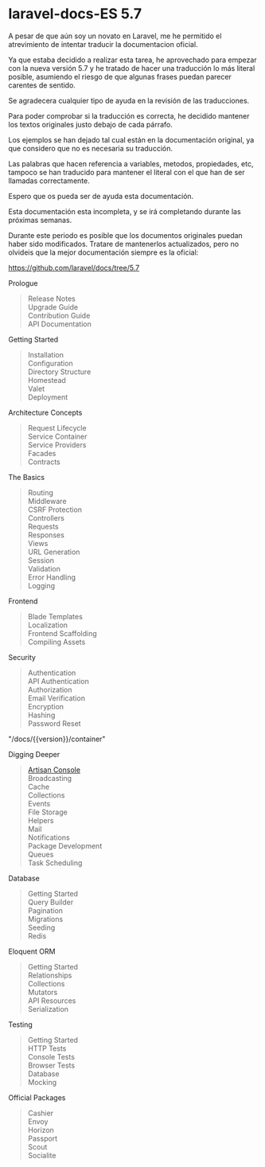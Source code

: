 # laravel-docs-ES 5.7

A pesar de que aún soy un novato en Laravel, me he permitido el atrevimiento de intentar traducir la documentacion oficial.

Ya que estaba decidido a realizar esta tarea, he aprovechado para empezar con la nueva versión 5.7 y he tratado de hacer una traducción lo más literal posible, asumiendo el riesgo de que algunas frases puedan parecer carentes de sentido.

Se agradecera cualquier tipo de ayuda en la revisión de las traducciones.

Para poder comprobar si la traducción es correcta, he decidido mantener los textos originales justo debajo de cada párrafo.

Los ejemplos se han dejado tal cual están en la documentación original, ya que considero que no es necesaria su traducción.

Las palabras que hacen referencia a variables, metodos, propiedades, etc, tampoco se han traducido para mantener el literal con el que han de ser llamadas correctamente.

Espero que os pueda ser de ayuda esta documentación.

Esta documentación esta incompleta, y se irá completando durante las próximas semanas.

Durante este periodo es posible que los documentos originales puedan haber sido modificados. Tratare de mantenerlos actualizados, pero no olvideis que la mejor documentación siempre es la oficial:

https://github.com/laravel/docs/tree/5.7

Prologue
> Release Notes  
> Upgrade Guide  
> Contribution Guide  
> API Documentation

Getting Started
> Installation  
> Configuration  
> Directory Structure  
> Homestead  
> Valet  
> Deployment

Architecture Concepts
> Request Lifecycle  
> Service Container  
> Service Providers  
> Facades  
> Contracts

The Basics
> Routing  
> Middleware  
> CSRF Protection  
> Controllers  
> Requests  
> Responses  
> Views  
> URL Generation  
> Session  
> Validation  
> Error Handling  
> Logging

Frontend
> Blade Templates  
> Localization  
> Frontend Scaffolding  
> Compiling Assets

Security
> Authentication  
> API Authentication  
> Authorization  
> Email Verification  
> Encryption  
> Hashing  
> Password Reset

"/docs/{{version}}/container"

Digging Deeper
> [Artisan Console](/artisan-EN-ES.md)  
> Broadcasting  
> Cache  
> Collections  
> Events  
> File Storage  
> Helpers  
> Mail  
> Notifications  
> Package Development  
> Queues  
> Task Scheduling

Database
> Getting Started  
> Query Builder  
> Pagination  
> Migrations  
> Seeding  
> Redis

Eloquent ORM
> Getting Started  
> Relationships  
> Collections  
> Mutators  
> API Resources  
> Serialization

Testing
> Getting Started  
> HTTP Tests  
> Console Tests  
> Browser Tests  
> Database  
> Mocking

Official Packages
> Cashier  
> Envoy  
> Horizon  
> Passport  
> Scout  
> Socialite
